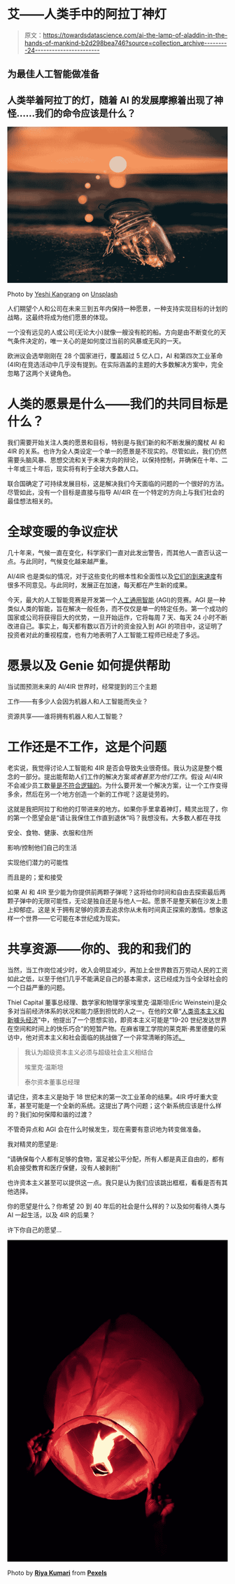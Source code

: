 # 艾——人类手中的阿拉丁神灯

> 原文：<https://towardsdatascience.com/ai-the-lamp-of-aladdin-in-the-hands-of-mankind-b2d298bea746?source=collection_archive---------24----------------------->

## 为最佳人工智能做准备

## 人类举着阿拉丁的灯，随着 AI 的发展摩擦着出现了神怪……我们的命令应该是什么？

![](img/5a7c20f351c988131b3550330a62e1f6.png)

Photo by [Yeshi Kangrang](https://unsplash.com/@omgitsyeshi?utm_source=unsplash&utm_medium=referral&utm_content=creditCopyText) on [Unsplash](https://unsplash.com/search/photos/magic?utm_source=unsplash&utm_medium=referral&utm_content=creditCopyText)

人们期望个人和公司在未来三到五年内保持一种愿景，一种支持实现目标的计划的战略，这最终将成为他们愿景的体现。

一个没有远见的人或公司(无论大小)就像一艘没有舵的船。方向是由不断变化的天气条件决定的，唯一关心的是如何度过当前的风暴或无风的一天。

欧洲议会选举刚刚在 28 个国家进行，覆盖超过 5 亿人口，AI 和第四次工业革命(4IR)在竞选活动中几乎没有提到。在实际涵盖的主题的大多数解决方案中，完全忽略了这两个关键角色。

# 人类的愿景是什么——我们的共同目标是什么？

我们需要开始关注人类的愿景和目标，特别是与我们新的和不断发展的魔杖 AI 和 4IR 的关系。也许为全人类设定一个单一的愿景是不现实的。尽管如此，我们仍然需要头脑风暴、思想交流和关于未来方向的辩论，以保持控制，并确保在十年、二十年或三十年后，现实将有利于全球大多数人口。

联合国确定了可持续发展目标，这是解决我们今天面临的问题的一个很好的方法。尽管如此，没有一个目标是直接与指导 AI/4IR 在一个特定的方向上与我们社会的最佳想法相关的。

# 全球变暖的争议症状

几十年来，气候一直在变化，科学家们一直对此发出警告，而其他人一直否认这一点。与此同时，气候变化越来越严重。

AI/4IR 也是类似的情况，对于这些变化的根本性和全面性以及[它们的到来速度](https://blog.aimultiple.com/artificial-general-intelligence-singularity-timing/)有很多不同意见。与此同时，发展正在加速，每天都在产生新的成果。

今天，最大的人工智能竞赛是开发第一个[人工通用智能](https://en.wikipedia.org/wiki/Artificial_general_intelligence) (AGI)的竞赛。AGI 是一种类似人类的智能，旨在解决一般任务，而不仅仅是单一的特定任务。第一个成功的国家或公司将获得巨大的优势，一旦开始运作，它将每周 7 天、每天 24 小时不断改进自己。事实上，每天都有数以百万计的资金投入到 AGI 的项目中，这证明了投资者对此的重视程度，也有力地表明了人工智能工程师已经走了多远。

# 愿景以及 Genie 如何提供帮助

当试图预测未来的 AI/4IR 世界时，经常提到的三个主题

工作——有多少人会因为机器人和人工智能而失业？

资源共享——谁将拥有机器人和人工智能？

# 工作还是不工作，这是个问题

老实说，我觉得讨论人工智能和 4IR 是否会导致失业很奇怪。我认为这是整个概念的一部分。提出能帮助人们工作的解决方案*或者甚至为他们工作*。假设 AI/4IR 不会减少员工数量[是不符合逻辑的](https://www.forbes.com/sites/cognitiveworld/2018/08/07/job-loss-from-ai-theres-more-to-fear/)。为什么要开发一个解决方案，让一个工作变得多余，然后在另一个地方创造一个新的工作呢？这是徒劳的。

这就是我把阿拉丁和他的灯带进来的地方。如果你手里拿着神灯，精灵出现了，你的第一个愿望会是“请让我保住工作直到退休”吗？我想没有。大多数人都在寻找

安全、食物、健康、衣服和住所

影响/控制他们自己的生活

实现他们潜力的可能性

而且是的；爱和接受

如果 AI 和 4IR 至少能为你提供前两颗子弹呢？这将给你时间和自由去探索最后两颗子弹中的无限可能性，无论是独自还是与他人一起。愿景不是整天躺在沙发上患上抑郁症。这是关于拥有足够的资源去追求你从未有时间真正探索的激情。想象这样一个世界——它可能在本世纪成为现实。

# 共享资源——你的、我的和我们的

当然，当工作岗位减少时，收入会明显减少。再加上全世界数百万劳动人民的工资如此之低，以至于他们几乎不能满足自己的基本需求，这已经成为当今全球社会的一个日益严重的问题。

Thiel Capital 董事总经理、数学家和物理学家埃里克·温斯坦(Eric Weinstein)是众多对当前经济体系的状况和能力感到担忧的人之一。在他的文章“[人类资本主义和新噱头经济](https://www.edge.org/response-detail/26756)”中，他提出了一个思想实验，即资本主义可能是“19-20 世纪发达世界在空间和时间上的快乐巧合”的短暂产物。在麻省理工学院的莱克斯·弗里德曼的采访中，他对资本主义和社会面临的挑战做了一个非常清晰的陈述[。](https://youtu.be/2wq9x2QcZN0?t=4438)

> 我认为超级资本主义必须与超级社会主义相结合
> 
> 埃里克·温斯坦
> 
> 泰尔资本董事总经理

请记住，资本主义是始于 18 世纪末的第一次工业革命的结果。4IR 呼吁重大变革，甚至可能是一个全新的系统。这提出了两个问题；这个新系统应该是什么样的？我们如何保障和谐的过渡？

不管奇异点和 AGI 会在什么时候发生，现在需要有意识地为转变做准备。

我对精灵的愿望是:

“请确保每个人都有足够的食物，富足被公平分配，所有人都是真正自由的，都有机会接受教育和医疗保健，没有人被剥削”

也许资本主义甚至可以提供这一点。我只是认为我们应该跳出框框，看看是否有其他选择。

你的愿望是什么？你希望 20 到 40 年后的社会是什么样的？以及如何看待人类与 AI 一起生活，以及 4IR 的后果？

许下你自己的愿望…

![](img/376973fd4a56685b7ae5827211e0c3c7.png)

Photo by [**Riya Kumari**](https://www.pexels.com/@riyakumari08?utm_content=attributionCopyText&utm_medium=referral&utm_source=pexels) from [**Pexels**](https://www.pexels.com/photo/photo-of-red-sky-lantern-with-fire-809453/?utm_content=attributionCopyText&utm_medium=referral&utm_source=pexels)